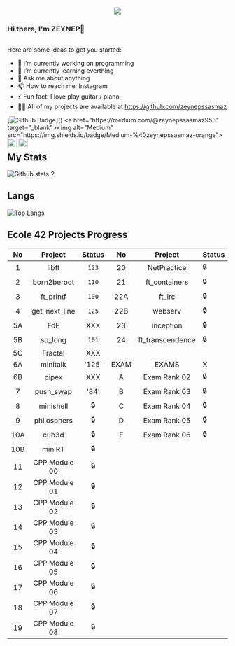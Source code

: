 
<h3 align="center"><a href="https://git.io/typing-svg"><img src="https://readme-typing-svg.herokuapp.com?duration=2500&size=30&color=C11212&width=300&lines=I+am+developer"></a></h3>

### Hi there, I'm ZEYNEP👋

## 
Here are some ideas to get you started:

- 🔭 I’m currently working on programming
- 🌱 I’m currently learning everthing
- 💬 Ask me about anything
- 📫 How to reach me: Instagram
- ⚡ Fun fact: I love  play guitar / piano
- 👨‍💻 All of my projects are available at https://github.com/zeynepssasmaz

[![Github Badge](https://img.shields.io/badge/-Github-000?style=quare&labelColor=000&logo=Github&logoColor=white&[https://github.com/zeynepssasmaz](https://github.com/zeynepssasmaz)=https://github.com/zeynepssasmaz)]() 
 <a href="https://medium.com/@zeynepssasmaz953" target="_blank"><img alt="Medium" src="https://img.shields.io/badge/Medium-%40zeynepssasmaz-orange">
[<img width="22" src="https://upload.wikimedia.org/wikipedia/commons/thumb/e/e9/Linkedin_icon.svg/2048px-Linkedin_icon.svg.png" align="left" />][linkedin]
[<img width="22" src="https://upload.wikimedia.org/wikipedia/commons/thumb/e/e7/Instagram_logo_2016.svg/2048px-Instagram_logo_2016.svg.png" align="left" />][instagram]

[linkedin]:https://www.linkedin.com/in/zeynep-%C5%9Fa%C5%9Fmaz-636464202/
[instagram]:https://www.instagram.com/zeynepssasmaz/

## My Stats
![Github stats 2](https://github-readme-stats.vercel.app/api?username=zeynepssasmaz&show_icons=true&theme=radical)

## Langs
[![Top Langs](https://github-readme-stats.vercel.app/api/top-langs/?username=zeynepssasmaz&layout=compact&theme=tokyonight)](https://github.com/zeynepssasmaz)

## Ecole 42 Projects Progress
| No   | Project        | Status    |     No  | Project           | Status | 
| :---:| :---:          | :---:     |    :---:| :---:             |---------|
| 1    | libft          | `123`     |     20  | NetPractice       |    🔒   |
| 2    | born2beroot    | `110`     |     21  | ft_containers     |    🔒   |
| 3    | ft_printf      | `100`     |     22A | ft_irc            |    🔒   |
| 4    | get_next_line  | `125`     |     22B | webserv           |    🔒   |
| 5A   | FdF            |  XXX      |     23  | inception         |    🔒   |
| 5B   | so_long        | `101`     |     24  | ft_transcendence  |    🔒   |
| 5C   | Fractal        |  XXX      |
| 6A   | minitalk       | '125'     |      EXAM | EXAMS           |    X    |
| 6B   | pipex          |  XXX      |      A   | Exam Rank 02     |    🔒   |
| 7    | push_swap      | '84'      |      B   | Exam Rank 03     |    🔒   |
| 8    | minishell      | 🔒       |      C   | Exam Rank 04      |    🔒   |
| 9    | philosphers    | 🔒       |      D   | Exam Rank 05      |    🔒   |
| 10A  | cub3d          | 🔒       |      E   | Exam Rank 06      |    🔒   |
| 10B  | miniRT         | 🔒       |
| 11   | CPP Module 00  | 🔒       |
| 12   | CPP Module 01  | 🔒       |
| 13   | CPP Module 02  | 🔒       |
| 14   | CPP Module 03  | 🔒       |
| 15   | CPP Module 04  | 🔒       |
| 16   | CPP Module 05  | 🔒       |
| 17   | CPP Module 06  | 🔒       |
| 18   | CPP Module 07  | 🔒       |
| 19   | CPP Module 08  | 🔒       |
